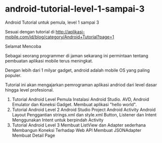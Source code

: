 # android-tutorial-level-1-sampai-3
Android Tutorial untuk pemula, level 1 sampai 3

Sesuai dengan tutorial di http://aplikasi-mobile.com/id/blog/category/Android+Tutorial?page=1 

Selamat Mencoba

Sebagai seorang programmer di jaman sekarang ini permintaan tentang pembuatan aplikasi mobile terus meningkat.

Dengan lebih dari 1 milyar gadget, android adalah mobile OS yang paling populer. 

Tutorial ini akan mengajarkan pemrograman aplikasi andriod dari level dasar hingga level profesional.

1. Tutorial Android Level Pemula
Instalasi Android Studio.
AVD, Android Emulator dan Koneksi Gadget.
Membuat aplikasi "hello world".
2. Tutorial Android Level 2
Android Studio Project
Android Activity
Android Layout
Penggantian strings.xml dan style.xml
Button, Listener dan Intent
Menggunakan Intent untuk berpindah Activity
3. Tutorial Android Level 3
Membuat ListView dan Adapter sederhana
Membangun Koneksi Terhadap Web API
Membuat JSONAdapter
Membuat Detail Page
